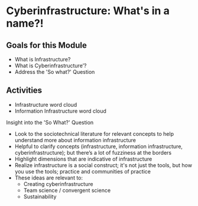 # Cyberinfrastructure: What's in a name?!

## Goals for this Module

* What is Infrastructure?
* What is Cyberinfrastructure’?
* Address the 'So what?' Question


## Activities
* Infrastructure word cloud
* Information Infrastructure word cloud


Insight into the 'So What?' Question
* Look to the sociotechnical literature for relevant concepts to help understand more about information infrastructure
* Helpful to clarify concepts (infrastructure, information infrastructure, cyberinfrastructure); but there’s a lot of fuzziness at the borders
* Highlight dimensions that are indicative of infrastructure
* Realize infrastructure is a social construct; it's not just the tools, but how you use the tools; practice and communities of practice
* These ideas are relevant to:  
  * Creating cyberinfrastructure
  * Team science / convergent science 
  * Sustainability


